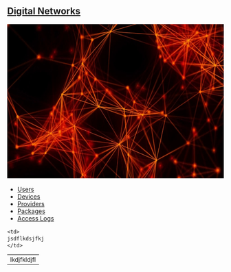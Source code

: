 ## <u>Digital Networks</u>
<p align="center"><img src="Network.jpg" height="360" width="640"></p>
<nav>
<ul>

<li><a href="Users.php">Users</a></li>
<li><a href="SearchDevices.php">Devices</a></li>
<li><a href="Providers.php">Providers</a></li>
<li><a href="SearchPackage.php">Packages</a></li>
<li><a href="SearchAccessLogs.php">Access Logs</a></li>
</ul>
</nav>

<p align="center">
<table>
  <tr>
    <td>
      lkdjfkldjfl
    </td>

    <td>
    jsdflkdsjfkj
    </td>
  </tr>
</table>
</p>
